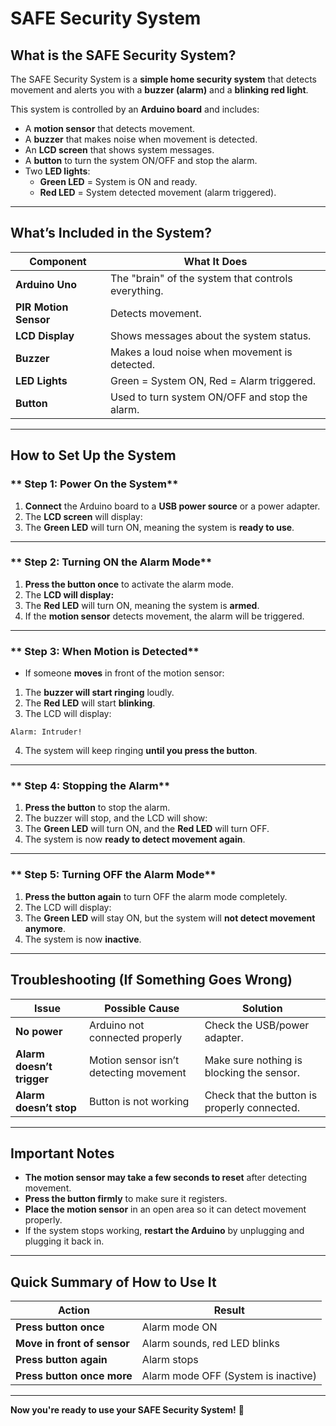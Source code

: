 # SAFE Security System

## What is the SAFE Security System?
The SAFE Security System is a **simple home security system** that detects movement and alerts you with a **buzzer (alarm)** and a **blinking red light**.

This system is controlled by an **Arduino board** and includes:
- A **motion sensor** that detects movement.
- A **buzzer** that makes noise when movement is detected.
- An **LCD screen** that shows system messages.
- A **button** to turn the system ON/OFF and stop the alarm.
- Two **LED lights**:
  - **Green LED** = System is ON and ready. 
  - **Red LED** = System detected movement (alarm triggered).

---

## What’s Included in the System?
| **Component**          | **What It Does** |
|------------------------|----------------|
| **Arduino Uno**        | The "brain" of the system that controls everything. |
| **PIR Motion Sensor**  | Detects movement. |
| **LCD Display**        | Shows messages about the system status. |
| **Buzzer**            | Makes a loud noise when movement is detected. |
| **LED Lights**        | Green = System ON, Red = Alarm triggered. |
| **Button**            | Used to turn system ON/OFF and stop the alarm. |

---

## How to Set Up the System

### ** Step 1: Power On the System**
1. **Connect** the Arduino board to a **USB power source** or a power adapter.
2. The **LCD screen** will display:  
3. The **Green LED** will turn ON, meaning the system is **ready to use**.

---

### ** Step 2: Turning ON the Alarm Mode**
1. **Press the button once** to activate the alarm mode.
2. The **LCD will display:**
3. The **Red LED** will turn ON, meaning the system is **armed**.
4. If the **motion sensor** detects movement, the alarm will be triggered.

---

### ** Step 3: When Motion is Detected**
- If someone **moves** in front of the motion sensor:
1. The **buzzer will start ringing** loudly.
2. The **Red LED** will start **blinking**.
3. The LCD will display:  
  ```
  Alarm: Intruder!
  ```
4. The system will keep ringing **until you press the button**.

---

### ** Step 4: Stopping the Alarm**
1. **Press the button** to stop the alarm.
2. The buzzer will stop, and the LCD will show:  
3. The **Green LED** will turn ON, and the **Red LED** will turn OFF.
4. The system is now **ready to detect movement again**.

---

### ** Step 5: Turning OFF the Alarm Mode**
1. **Press the button again** to turn OFF the alarm mode completely.
2. The LCD will display:  
3. The **Green LED** will stay ON, but the system will **not detect movement anymore**.
4. The system is now **inactive**.

---

## Troubleshooting (If Something Goes Wrong)
| **Issue**              | **Possible Cause**                | **Solution** |
|------------------------|--------------------------------|-------------|
| **No power**          | Arduino not connected properly | Check the USB/power adapter. |
| **Alarm doesn’t trigger** | Motion sensor isn’t detecting movement | Make sure nothing is blocking the sensor. |
| **Alarm doesn’t stop** | Button is not working | Check that the button is properly connected. |

---

## Important Notes
- **The motion sensor may take a few seconds to reset** after detecting movement.
- **Press the button firmly** to make sure it registers.
- **Place the motion sensor** in an open area so it can detect movement properly.
- If the system stops working, **restart the Arduino** by unplugging and plugging it back in.

---

## Quick Summary of How to Use It
| **Action**            | **Result**                               |
|----------------------|----------------------------------------|
| **Press button once** | Alarm mode ON |
| **Move in front of sensor** | Alarm sounds, red LED blinks |
| **Press button again** | Alarm stops                          |
| **Press button once more** | Alarm mode OFF (System is inactive) |

---

**Now you're ready to use your SAFE Security System!** 🚀  
